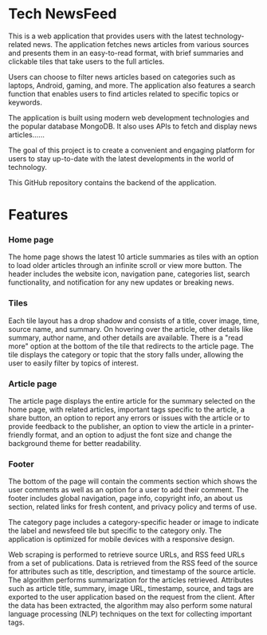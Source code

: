 # Tech NewsFeed

This is a web application that provides users with the latest technology-related news. The application fetches news articles from various sources and presents them in an easy-to-read format, with brief summaries and clickable tiles that take users to the full articles.

Users can choose to filter news articles based on categories such as laptops, Android, gaming, and more. The application also features a search function that enables users to find articles related to specific topics or keywords.

The application is built using modern web development technologies and the popular database MongoDB. It also uses APIs to fetch and display news articles......

The goal of this project is to create a convenient and engaging platform for users to stay up-to-date with the latest developments in the world of technology.

This GitHub repository contains the backend of the application. 

# Features

### Home page

The home page shows the latest 10 article summaries as tiles with an option to load older articles through an infinite scroll or view more button. The header includes the website icon, navigation pane, categories list, search functionality, and notification for any new updates or breaking news. 

### Tiles

Each tile layout has a drop shadow and consists of a title, cover image, time, source name, and summary. On hovering over the article, other details like summary, author name, and other details are available. There is a "read more" option at the bottom of the tile that redirects to the article page. The tile displays the category or topic that the story falls under, allowing the user to easily filter by topics of interest. 

### Article page

The article page displays the entire article for the summary selected on the home page, with related articles, important tags specific to the article, a share button, an option to report any errors or issues with the article or to provide feedback to the publisher, an option to view the article in a printer-friendly format, and an option to adjust the font size and change the background theme for better readability. 

### Footer

The bottom of the page will contain the comments section which shows the user comments as well as an option for a user to add their comment. The footer includes global navigation, page info, copyright info, an about us section, related links for fresh content, and privacy policy and terms of use. 

The category page includes a category-specific header or image to indicate the label and newsfeed tile but specific to the category only. The application is optimized for mobile devices with a responsive design. 

Web scraping is performed to retrieve source URLs, and RSS feed URLs from a set of publications. Data is retrieved from the RSS feed of the source for attributes such as title, description, and timestamp of the source article. The algorithm performs summarization for the articles retrieved. Attributes such as article title, summary, image URL, timestamp, source, and tags are exported to the user application based on the request from the client. After the data has been extracted, the algorithm may also perform some natural language processing (NLP) techniques on the text for collecting important tags.
